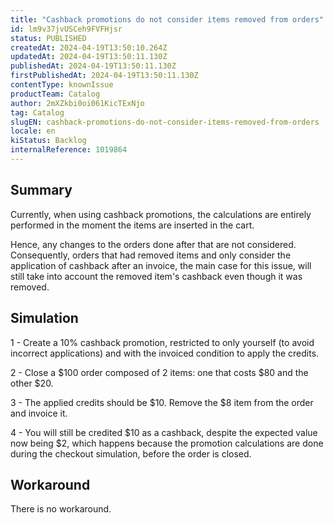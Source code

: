 ```yaml
---
title: "Cashback promotions do not consider items removed from orders"
id: lm9v37jvUSCeh9FVFHjsr
status: PUBLISHED
createdAt: 2024-04-19T13:50:10.264Z
updatedAt: 2024-04-19T13:50:11.130Z
publishedAt: 2024-04-19T13:50:11.130Z
firstPublishedAt: 2024-04-19T13:50:11.130Z
contentType: knownIssue
productTeam: Catalog
author: 2mXZkbi0oi061KicTExNjo
tag: Catalog
slugEN: cashback-promotions-do-not-consider-items-removed-from-orders
locale: en
kiStatus: Backlog
internalReference: 1019864
---
```


## Summary


Currently, when using cashback promotions, the calculations are entirely performed in the moment the items are inserted in the cart.

Hence, any changes to the orders done after that are not considered. Consequently, orders that had removed items and only consider the application of cashback after an invoice, the main case for this issue, will still take into account the removed item's cashback even though it was removed.


##

## Simulation


1 - Create a 10% cashback promotion, restricted to only yourself (to avoid incorrect applications) and with the invoiced condition to apply the credits.

2 - Close a $100 order composed of 2 items: one that costs $80 and the other $20.

3 - The applied credits should be $10. Remove the $8 item from the order and invoice it.

4 - You will still be credited $10 as a cashback, despite the expected value now being $2, which happens because the promotion calculations are done during the checkout simulation, before the order is closed.


##

## Workaround


There is no workaround.





